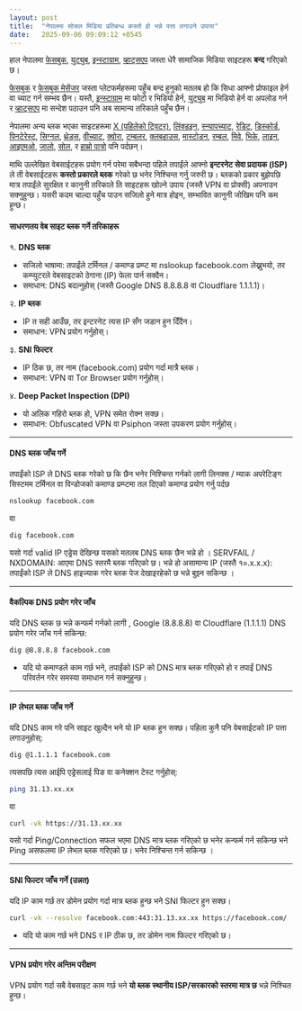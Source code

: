 ```yaml
---
layout: post
title:  "नेपालमा सोसल मिडिया प्रतिबन्ध कस्तो हो भन्ने पत्ता लगाउने उपाया"
date:   2025-09-06 09:09:12 +0545
---
```



हाल नेपालमा [फेसबुक](https://www.facebook.com), [युट्युब](https://www.youtube.com), [इन्स्टाग्राम](https://www.instagram.com), [व्हाट्सएप](https://www.whatsapp.com) जस्ता धेरै सामाजिक मिडिया साइटहरू **बन्द** गरिएको छ। 

[फेसबुक](https://www.facebook.com) र [फेसबुक मेसेंजर](https://www.messenger.com) जस्ता प्लेटफर्महरूमा पहुँच बन्द हुनुको मतलब हो कि सिधा आफ्नो प्रोफाइल हेर्न वा च्याट गर्न सम्भव छैन। यस्तै, [इन्स्टाग्राम](https://www.instagram.com) मा फोटो र भिडियो हेर्न, [युट्युब](https://www.youtube.com) मा भिडियो हेर्न वा अपलोड गर्न र [व्हाट्सएप](https://www.whatsapp.com) मा सन्देश पठाउन पनि अब सामान्य तरिकाले पहुँच छैन।  

नेपालमा अन्य ब्लक भएका साइटहरूमा [X (पहिलेको ट्विटर)](https://www.x.com), [लिंक्डइन](https://www.linkedin.com), [स्न्यापच्याट](https://www.snapchat.com), [रेडिट](https://www.reddit.com), [डिस्कोर्ड](https://discord.com), [पिनटेरेस्ट](https://www.pinterest.com), [सिग्नल](https://signal.org), [थ्रेड्स](https://www.instagram.com/threads/), [वीच्याट](https://www.wechat.com), [क्वोरा](https://www.quora.com), [टम्बलर](https://www.tumblr.com), [क्लबहाउस](https://www.joinclubhouse.com), [मास्टोडन](https://mastodon.social), [रम्बल](https://rumble.com), [मिवे](https://mewe.com), [भिके](https://vk.com), [लाइन](https://line.me), [आइएमओ](https://imo.im), [जालो](https://zalo.me), [सोल](https://www.soulapp.cn), र [हाम्रो पात्रो](https://www.hamropatro.com) पनि पर्दछन्।  

माथि उल्लेखित वेबसाईटहरू प्रयोग गर्न परेमा सबैभन्दा पहिले तपाईंले आफ्नो **इन्टरनेट सेवा प्रदायक (ISP)** ले ती वेबसाईटहरू **कस्तो प्रकारले ब्लक** गरेको छ भनेर निश्चिन्त गर्नु जरुरी छ।  ब्लकको प्रकार बुझेपछि मात्र तपाईंले सुरक्षित र कानुनी तरिकाले ति साइटहरू खोल्ने उपाय (जस्तै VPN वा प्रोक्सी) अपनाउन सक्नुहुन्छ। यसरी कदम चाल्दा पहुँच पाउन सजिलो हुने मात्र होइन, सम्भावित कानुनी जोखिम पनि कम हुन्छ।

#### साधरणतय वेब साइट ब्लक गर्ने तरिकाहरू

१. **DNS ब्लक**  
- सजिलो भाषामा: तपाईंले टर्मिनल / कमाण्ड प्रम्प्ट मा nslookup facebook.com लेख्नुभयो, तर कम्प्युटरले वेबसाइटको ठेगाना (IP) फेला पार्न सक्दैन।  
- समाधान: DNS बदल्नुहोस् (जस्तै Google DNS 8.8.8.8 वा Cloudflare 1.1.1.1)।

२. **IP ब्लक**  
- IP त सही आउँछ, तर इन्टरनेट त्यस IP सँग जडान हुन दिँदैन।  
- समाधान: VPN प्रयोग गर्नुहोस्।  

३. **SNI फिल्टर**  
- IP ठिक छ, तर नाम (facebook.com) प्रयोग गर्दा मात्रै ब्लक।  
- समाधान: VPN वा Tor Browser प्रयोग गर्नुहोस्।  

४. **Deep Packet Inspection (DPI)**  
- यो अलिक गहिरो ब्लक हो, VPN समेत रोक्न सक्छ।  
- समाधान: Obfuscated VPN वा Psiphon जस्ता उपकरण प्रयोग गर्नुहोस्। 

------------------------------------------------------------------------


#### DNS ब्लक जाँच गर्ने

तपाईंको ISP ले DNS ब्लक गरेको छ कि छैन भनेर निश्चिन्त गर्नको लागी लिनक्स / म्याक अपरेटिङ्ग सिस्टमम टर्मिनल वा विन्डोजको कमाण्ड प्रम्प्टमा तल दिएको कमाण्ड प्रयोग गर्नु पर्दछ 

``` bash
nslookup facebook.com
```

वा

``` bash
dig facebook.com
```

यसो गर्दा valid IP एड्रेस देखिन्छ यसको मतलब DNS ब्लक छैन भन्ने हो । SERVFAIL / NXDOMAIN: आएमा DNS स्तरमै ब्लक गरिएको छ। भन्ने हो असामान्य IP (जस्तै १०.x.x.x): तपाईंको ISP ले DNS हाइज्याक गरेर ब्लक पेज देखाइरहेको छ भन्ने बुझ्न सकिन्छ ।

------------------------------------------------------------------------


#### वैकल्पिक DNS प्रयोग गरेर जाँच

यदि DNS ब्लक छ भन्ने कन्फर्म गर्नको लागी , Google (8.8.8.8) वा Cloudflare (1.1.1.1) DNS प्रयोग गरेर जाँच गर्न सकिन्छ:

``` bash
dig @8.8.8.8 facebook.com
```

-   यदि यो कमाण्डले काम गर्छ भने, तपाईंको ISP को DNS मात्र ब्लक गरिएको हो र तपाईं DNS परिवर्तन गरेर समस्या समाधान गर्न सक्नुहुन्छ।

------------------------------------------------------------------------


#### IP लेभल ब्लक जाँच गर्ने

यदि DNS काम गरे पनि साइट खुल्दैन भने यो IP ब्लक हुन सक्छ। पहिला कुनै पनि वेबसाईटको IP पत्ता लगाउनुहोस्:

``` bash
dig @1.1.1.1 facebook.com
```

त्यसपछि त्यस आईपि एड्रेसलाई पिङ वा कनेक्शन टेस्ट गर्नुहोस्:

``` bash
ping 31.13.xx.xx
```

वा

``` bash
curl -vk https://31.13.xx.xx
```

यसो गर्दा Ping/Connection सफल भएमा DNS मात्र ब्लक गरिएको छ भनेर कन्फर्म गर्न सकिन्छ भने Ping असफलमा IP लेभल ब्लक गरिएको छ। भनेर निश्चिन्त गर्न सकिन्छ । 

------------------------------------------------------------------------

#### SNI फिल्टर जाँच गर्ने (उन्नत)

यदि IP काम गर्छ तर डोमेन प्रयोग गर्दा मात्र ब्लक हुन्छ भने SNI फिल्टर हुन सक्छ।

``` bash
curl -vk --resolve facebook.com:443:31.13.xx.xx https://facebook.com/
```

-   यदि यो काम गर्छ भने DNS र IP ठीक छ, तर डोमेन नाम फिल्टर गरिएको छ।

------------------------------------------------------------------------

#### VPN प्रयोग गरेर अन्तिम परीक्षण

VPN प्रयोग गर्दा सबै वेबसाइट काम गर्छ भने **यो ब्लक स्थानीय ISP/सरकारको स्तरमा मात्र छ** भन्ने निश्चित हुन्छ।

